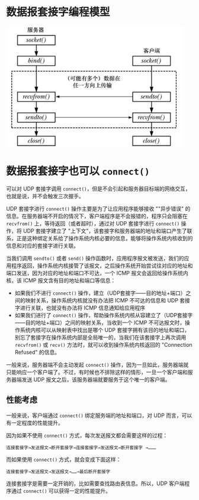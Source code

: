 # 数据报套接字编程模型

![](./img/udp.png)

# 数据报套接字也可以 `connect()`

可以对 UDP 套接字调用 `connect()`，但是不会引起和服务器目标端的网络交互，也就是说，并不会触发三次握手。

UDP 套接字进行 `connect()` 操作主要是为了让应用程序能够接收 ""异步错误" 的信息。在服务器端不开启的情况下，客户端程序是不会报错的，程序只会阻塞在`recvfrom()` 上，等待返回（或者超时），通过对 UDP 套接字进行 `connect()` 操作，将 UDP 套接字建立了 "上下文"，该套接字和服务器端的地址和端口产生了联系，正是这种绑定关系给了操作系统内核必要的信息，能够将操作系统内核收到的信息和对应的套接字进行关联。

当我们调用 `sendto()` 或者 `send()` 操作函数时，应用程序报文被发送，我们的应用程序返回，操作系统内核接管了该报文，之后操作系统开始尝试往对应的地址和端口发送，因为对应的地址和端口不可达，一个 ICMP 报文会返回给操作系统内核，该 ICMP 报文含有目的地址和端口等信息：

- 如果我们不进行 `connect()` 操作，建立（UDP套接字——目的地址+端口）之间的映射关系，操作系统内核就没有办法把 ICMP 不可达的信息和 UDP 套接字进行关联，也就没有办法将 ICMP 信息通知给应用程序
- 如果我们进行了 `connect()` 操作，帮助操作系统内核从容建立了（UDP套接字——目的地址+端口）之间的映射关系，当收到一个 ICMP 不可达报文时，操作系统内核可以从映射表中找出是哪个 UDP 套接字拥有该目的地址和端口，别忘了套接字在操作系统内部是全局唯一的，当我们在该套接字上再次调用 `recvfrom()` 或 `recv()` 方法时，就可以收到操作系统内核返回的 "Connection Refused" 的信息。

一般来说，服务器端不会主动发起 `connect()` 操作，因为一旦如此，服务器端就只能响应一个客户端了。不过，有时候也不排除这样的情形，一旦一个客户端和服务器端发送 UDP 报文之后，该服务器端就要服务于这个唯一的客户端。

## 性能考虑

一般来说，客户端通过 `connect()` 绑定服务端的地址和端口，对 UDP 而言，可以有一定程度的性能提升。

因为如果不使用 `connect()` 方式，每次发送报文都会需要这样的过程：

```
连接套接字→发送报文→断开套接字→连接套接字→发送报文→断开套接字 →………
```

而如果使用 `connect()` 方式，就会变成下面这样：

```
连接套接字→发送报文→发送报文→……→最后断开套接字
```

连接套接字是需要一定开销的，比如需要查找路由表信息。所以，UDP 客户端程序通过 `connect()` 可以获得一定的性能提升。







